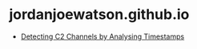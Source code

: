 # jordanjoewatson.github.io

- <a href="https://jordanjoewatson.github.io/2022/09/04/detecting_c2_channels">Detecting C2 Channels by Analysing Timestamps</a>
